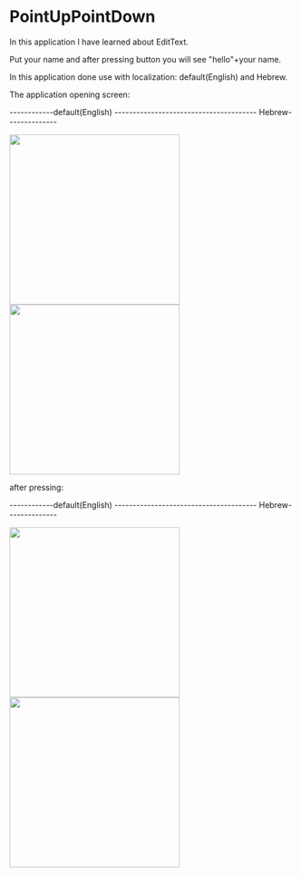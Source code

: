 # PointUpPointDown

In this application I have learned about EditText.


Put your name and after pressing button you will see "hello"+your name.

In this application done use with localization: default(English) and Hebrew.  

The application opening screen:

------------default(English) --------------------------------------- Hebrew--------------

<img src = "https://user-images.githubusercontent.com/102150516/184836950-5f99281d-5a96-4ae9-8b5d-6e3801af1506.jpg" width=300 > <img src = "https://user-images.githubusercontent.com/102150516/184837050-5d90e365-b3ed-43ce-841e-9c29f1ed0d04.jpg" width=300 >

after pressing:

------------default(English) --------------------------------------- Hebrew--------------

<img src = "https://user-images.githubusercontent.com/102150516/184837379-5b9477f4-bea4-437e-aa85-9c55a1920b7a.jpg" width=300 > <img src = "https://user-images.githubusercontent.com/102150516/184837395-07342517-a0ab-410f-9f37-62305c87d849.jpg" width=300 >

